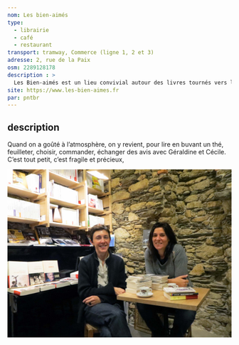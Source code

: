 ```yaml
---
nom: Les bien-aimés
type: 
  - librairie
  - café
  - restaurant
transport: tramway, Commerce (ligne 1, 2 et 3)
adresse: 2, rue de la Paix
osm: 2289128178
description : >
  Les Bien-aimés est un lieu convivial autour des livres tournés vers la littérature et des films tournés vers les auteurs internationaux. Un lieu où l’on peut flâner sans rien acheter, acheter sans y flâner, boire un verre et puis c’est tout, manger un petit ou gros morceau.
site: https://www.les-bien-aimes.fr
par: pntbr
---
```


## description

Quand on a goûté à l’atmosphère, on y revient, pour lire en buvant un thé, feuilleter, choisir, commander, échanger des avis avec Géraldine et Cécile. C’est tout petit, c’est fragile et précieux,

![Les bien-aimés](./media//les-bien-aimes.jpg)
